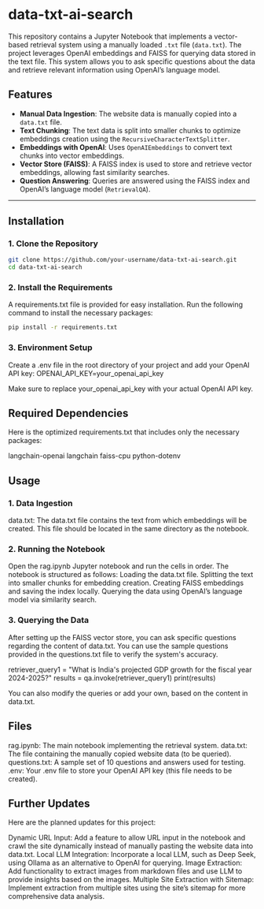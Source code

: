 # **data-txt-ai-search**

This repository contains a Jupyter Notebook that implements a vector-based retrieval system using a manually loaded `.txt` file (`data.txt`). The project leverages OpenAI embeddings and FAISS for querying data stored in the text file. This system allows you to ask specific questions about the data and retrieve relevant information using OpenAI’s language model.

## **Features**

- **Manual Data Ingestion**: The website data is manually copied into a `data.txt` file.
- **Text Chunking**: The text data is split into smaller chunks to optimize embeddings creation using the `RecursiveCharacterTextSplitter`.
- **Embeddings with OpenAI**: Uses `OpenAIEmbeddings` to convert text chunks into vector embeddings.
- **Vector Store (FAISS)**: A FAISS index is used to store and retrieve vector embeddings, allowing fast similarity searches.
- **Question Answering**: Queries are answered using the FAISS index and OpenAI’s language model (`RetrievalQA`).

---

## **Installation**

### **1. Clone the Repository**
```bash
git clone https://github.com/your-username/data-txt-ai-search.git
cd data-txt-ai-search
```

### **2. Install the Requirements**

A requirements.txt file is provided for easy installation. Run the following command to install the necessary packages:
```bash
pip install -r requirements.txt
```

### **3. Environment Setup**
Create a .env file in the root directory of your project and add your OpenAI API key:
OPENAI_API_KEY=your_openai_api_key

Make sure to replace your_openai_api_key with your actual OpenAI API key.

## **Required Dependencies**

Here is the optimized requirements.txt that includes only the necessary packages:

langchain-openai
langchain
faiss-cpu
python-dotenv


## **Usage**

### **1. Data Ingestion**

data.txt: The data.txt file contains the text from which embeddings will be created. This file should be located in the same directory as the notebook.

### **2. Running the Notebook**

Open the rag.ipynb Jupyter notebook and run the cells in order. The notebook is structured as follows:
Loading the data.txt file.
Splitting the text into smaller chunks for embedding creation.
Creating FAISS embeddings and saving the index locally.
Querying the data using OpenAI’s language model via similarity search.

### **3. Querying the Data**

After setting up the FAISS vector store, you can ask specific questions regarding the content of data.txt. You can use the sample questions provided in the questions.txt file to verify the system's accuracy.


retriever_query1 = "What is India's projected GDP growth for the fiscal year 2024-2025?"
results = qa.invoke(retriever_query1)
print(results)

You can also modify the queries or add your own, based on the content in data.txt.

## **Files**

rag.ipynb: The main notebook implementing the retrieval system.
data.txt: The file containing the manually copied website data (to be queried).
questions.txt: A sample set of 10 questions and answers used for testing.
.env: Your .env file to store your OpenAI API key (this file needs to be created).

## **Further Updates**

Here are the planned updates for this project:

Dynamic URL Input: Add a feature to allow URL input in the notebook and crawl the site dynamically instead of manually pasting the website data into data.txt.
Local LLM Integration: Incorporate a local LLM, such as Deep Seek, using Ollama as an alternative to OpenAI for querying.
Image Extraction: Add functionality to extract images from markdown files and use LLM to provide insights based on the images.
Multiple Site Extraction with Sitemap: Implement extraction from multiple sites using the site’s sitemap for more comprehensive data analysis.





